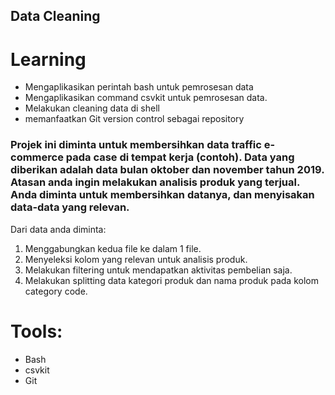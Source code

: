 ## Data Cleaning

# Learning
- Mengaplikasikan perintah bash untuk pemrosesan data
- Mengaplikasikan command csvkit untuk pemrosesan data.
- Melakukan cleaning data di shell
- memanfaatkan Git version control sebagai repository

### Projek ini diminta untuk membersihkan data traffic e-commerce pada case di tempat kerja (contoh). Data yang diberikan adalah data bulan oktober dan november tahun 2019. Atasan anda ingin melakukan analisis produk yang terjual. Anda diminta untuk membersihkan datanya, dan menyisakan data-data yang relevan.
Dari data anda diminta:
1. Menggabungkan kedua file ke dalam 1 file.
2. Menyeleksi kolom yang relevan untuk analisis produk.
3. Melakukan filtering untuk mendapatkan aktivitas pembelian saja.
4. Melakukan splitting data kategori produk dan nama produk pada kolom category code.

# Tools:
- Bash
- csvkit
- Git
